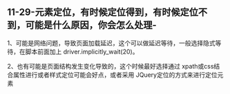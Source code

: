 ## 11-29-元素定位，有时候定位得到，有时候定位不到，可能是什么原因，你会怎么处理-

1、可能是网络问题，导致页面加载延迟，这个可以做延迟等待，一般选择隐式等待，在脚本前面加上 driver.implicitly_wait(20)。

2、也有可能是页面结构发生变化导致的，这个时候最好选择通过 xpath或css结合属性进行或者样式定位可能会好点，或者采用 JQuery定位的方式来进行定位元素
